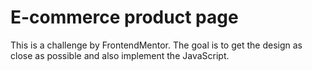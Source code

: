 # E-commerce product page

This is a challenge by FrontendMentor. The goal is to get the design as close as possible and also implement the JavaScript.
